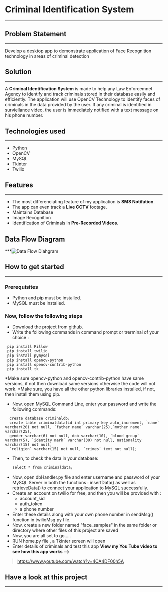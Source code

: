 # Criminal Identification System
***
## Problem Statement
***
Develop a desktop app to demonstrate application of Face Recognition technology in areas of criminal detection

## Solution
***
A **Criminal Identification System** is made to help any Law Enforcemnet Agency to identify and track criminals stored in their database easily and efficiently.
The application will use OpenCV Technology to identify faces of criminals in the data provided by the user. If any criminal is identified in surviellance video, the user is immediately notified with a text message on his phone number.

## Technologies used
***
- Python
- OpenCV
- MySQL
- Tkinter
- Twilio

## Features
***
- The most differenciating feature of my application is **SMS Notifation**.
- The app can even track a **Live CCTV** footage.
- Maintains Database
- Image Recognition
- Identification of Criminals in **Pre-Recorded Videos**.

## Data Flow Diagram
***![Data Flow Diahgram](https://user-images.githubusercontent.com/69694356/171285517-82c94401-b59d-4061-9df6-333dd3d8ac01.png)

## How to get started
***
### Prerequisites
- Python and pip must be installed.
- MySQL must be installed.

### Now, follow the following steps
- Download the project from github.
- Write the following commands in command prompt or trerminal of your choice :
 ```
  pip install Pillow
  pip install twilio
  pip install pymysql
  pip install opencv-python
  pip install opencv-contrib-python
  pip install tk
```
  *Make sure opencv-python and opencv-contrib-python have same versions, if not then download same versions otherwise the code will not work.
  *Make sure, you have all the other python libraries installed, if not, then install them using pip.
- Now, open MySQL Command Line, enter your password and write the following commands:
```
  create database criminaldb;
  create table criminaldata(id int primary key auto_increment, `name` varchar(20) not null, `father name` varchar(25),`mother name` varchar(25),
  gender varchar(6) not null, dob varchar(10), `blood group` varchar(5), `identity mark` varchar(30) not null, nationality varchar(15) not null,
  `religion` varchar(15) not null, `crimes` text not null);
```
- Then, to check the data in your database: 
  ```
  select * from criminaldata;
  ```
- Now, open dbHandler.py file and enter username and password of your MySQL Server in both the functions : insertData() as well as retrieveData() to connect your application to MySQL successfully.
- Create an account on twilio for free, and then you will be provided with : 
  - account_sid
  - auth_token
  - a phone number
- Enter these details along with your own phone number in sendMsg() function in twilioMsg.py file.
- Now, create a new folder named "face_samples" in the same folder or directory where other files of this project are saved
- Now, you are all set to go..... 
- RUN home.py file , a Tkinter screen will open
- Enter details of criminals and test this app
 **View my You Tube video to see how this app works -->**
 > https://www.youtube.com/watch?v=4CA4DF00h5A

## Have a look at this project
***




